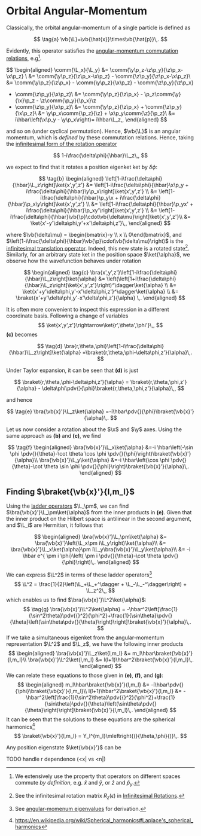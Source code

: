 # Orbital Angular-Momentum

Classically, the orbital angular-momentum of a single particle is defined as

$$
\tag{a}
\vb{\L}=\vb{\hat{x}}\times\vb{\hat{p}}\,.
$$

Evidently, this operator satisfies the [angular-momentum commutation relations](infinitesimal-rotations.md#Infinitesimal-Rotations-in-Quantum-Mechanics), e.g[^1].

$$
\begin{aligned}
\comm{\L_x}{\L_y}
&= \comm{\y\p_z-\z\p_y}{\z\p_x-\x\p_z} \\
&= \comm{\y\p_z}{\z\p_x-\x\p_z} - \comm{\z\p_y}{\z\p_x-\x\p_z}\\
&= \comm{\y\p_z}{\z\p_x} - \comm{\y\p_z}{\x\p_z} - \comm{\z\p_y}{\z\p_x}
+ \comm{\z\p_y}{\x\p_z}\\
&= \comm{\y\p_z}{\z\p_x} - \p_z\comm{\y}{\x}\p_z - \z\comm{\p_y}{\p_x}\z
+ \comm{\z\p_y}{\x\p_z}\\
&= \comm{\y\p_z}{\z\p_x} + \comm{\z\p_y}{\x\p_z}\\
&= \y\p_x\comm{\p_z}{\z} + \x\p_y\comm{\z}{\p_z}\\
&= i\hbar\left(\x\p_y - \y\p_x\right)= i\hbar\L_z\,,
\end{aligned}
$$

and so on (under cyclical permutation). Hence, $\vb{\L}$ is an angular momentum, which is _defined_ by these commutation relations. Hence, taking the [infinitesimal form of the rotation operator](infinitesimal-rotations.md#Infinitesimal-Rotations-in-Quantum-Mechanics)

$$
1-i\frac{\delta\phi}{\hbar}\L_z\,,
$$

we expect to find that it rotates a position eigenket ket by $\delta\phi$:

$$
\tag{b}
\begin{aligned}
\left[1-i\frac{\delta\phi}{\hbar}\L_z\right]\ket{x',y',z'}
&= \left[1-i\frac{\delta\phi}{\hbar}\x\p_y + i\frac{\delta\phi}{\hbar}\y\p_x\right]\ket{x',y',z'} \\
&= \left[1-i\frac{\delta\phi}{\hbar}\p_y\x + i\frac{\delta\phi}{\hbar}\p_x\y\right]\ket{x',y',z'} \\
&= \left[1-i\frac{\delta\phi}{\hbar}\p_yx' + i\frac{\delta\phi}{\hbar}\p_xy'\right]\ket{x',y',z'} \\
&= \left[1-i\frac{\delta\phi}{\hbar}\vb{\p}\cdot\vb{\delta\mu}\right]\ket{x',y',z'}\\
&= \ket{x'-y'\delta\phi,y'+x'\delta\phi,z'}\,,
\end{aligned}
$$

where $\vb{\delta\mu} = \begin{bmatrix}-y \\ x \\ 0\end{bmatrix}$, and $\left(1-i\frac{\delta\phi}{\hbar}\vb{\p}\cdot\vb{\delta\mu}\right)$ is the [infinitesimal translation operator](infinitesimal-translations.md). Indeed, this new state is a rotated state[^2]. Similarly, for an arbitrary state ket in the position space $\ket{\alpha}$, we observe how the wavefunction behaves under rotation

$$
\begin{aligned}
\tag{c}
\bra{x',y',z'}\left[1-i\frac{\delta\phi}{\hbar}\L_z\right]\ket{\alpha}
&= \left(\left[1+i\frac{\delta\phi}{\hbar}\L_z\right]\ket{x',y',z'}\right)^\dagger\ket{\alpha} \\
&= \ket{x'+y'\delta\phi,y'-x'\delta\phi,z'}^\dagger\ket{\alpha} \\
&= \braket{x'+y'\delta\phi,y'-x'\delta\phi,z'}{\alpha} \,.
\end{aligned}
$$

It is often more convenient to inspect this expression in a different coordinate basis. Following a change of variables 
$$
\ket{x',y',z'}\rightarrow\ket{r',\theta',\phi'}\,,
$$ **(c\)** becomes

$$
\tag{d}
\bra{r,\theta,\phi}\left[1-i\frac{\delta\phi}{\hbar}\L_z\right]\ket{\alpha}
=\braket{r,\theta,\phi-\delta\phi,z'}{\alpha}\,.
$$

Under Taylor expansion, it can be seen that **(d\)** is just

$$
\braket{r,\theta,\phi-\delta\phi,z'}{\alpha} = \braket{r,\theta,\phi,z'}{\alpha} - \delta\phi\pdv{}{\phi}\braket{r,\theta,\phi,z'}{\alpha}\,,
$$

and hence

$$
\tag{e}
\bra{\vb{x}'}\L_z\ket{\alpha} =-i\hbar\pdv{}{\phi}\braket{\vb{x}'}{\alpha}\,.
$$

Let us now consider a rotation about the $\x$ and $\y$ axes. Using the same approach as **(b)** and **(c\)**, we find

$$
\tag{f}
\begin{aligned}
\bra{\vb{x}'}\L_x\ket{\alpha} &=-i \hbar\left(-\sin \phi \pdv{}{\theta}-\cot \theta \cos \phi \pdv{}{\phi}\right)\braket{\vb{x}'}{\alpha}\\
\bra{\vb{x}'}\L_y\ket{\alpha} &=-i \hbar\left(\cos \phi \pdv{}{\theta}-\cot \theta \sin \phi \pdv{}{\phi}\right)\braket{\vb{x}'}{\alpha}\,.
\end{aligned}
$$

Finding $\braket{\vb{x}'}{l,m_l}$
------------

Using the [ladder operators](angular-momentum-ladder-operators.md) $\L_\pm$, we can find $\bra{\vb{x}'}\L_\pm\ket{\alpha}$ from the inner products in **(e)**. Given that the inner product on the Hilbert space is antilinear in the second argument, and $\L_i$ are Hermitian, it follows that

$$
\begin{aligned}
\bra{\vb{x}'}\L_\pm\ket{\alpha}
&= \bra{\vb{x}'}\left(\L_x\pm i\L_y\right)\ket{\alpha}\\
&= \bra{\vb{x}'}\L_x\ket{\alpha}\pm i\L_y\bra{\vb{x}'}\L_y\ket{\alpha}\\
&= -i \hbar e^{ \pm i \phi}\left( \pm i \pdv{}{\theta}-\cot \theta \pdv{}{\phi}\right)\,.
\end{aligned}
$$

We can express $\L^2$ in terms of these ladder operators[^3]
$$
\L^2 
= \frac{1}{2}\left(\L_+\L_+^\dagger + \L_-\L_-^\dagger\right) + \L_z^2\,,
$$
which enables us to find $\bra{\vb{x}'}\L^2\ket{\alpha}$:
$$
\tag{g}
\bra{\vb{x}'}\L^2\ket{\alpha} = -\hbar^2\left[\frac{1}{\sin^2\theta}\pdv{{}^2}{\phi^2}+\frac{1}{\sin\theta}\pdv{}{\theta}\left(\sin\theta\pdv{}{\theta}\right)\right]\braket{\vb{x}'}{\alpha}\,.
$$
If we take a simultaneous eigenket from the angular-momentum representation $\L^2$ and $\L_z$, we have the following inner products
$$
\begin{aligned}
\bra{\vb{x}'}\L_z\ket{l,m_l} &= m_l\hbar\braket{\vb{x}'}{l,m_l}\\
\bra{\vb{x}'}\L^2\ket{l,m_l} &= l(l+1)\hbar^2\braket{\vb{x}'}{l,m_l}\,.
\end{aligned}
$$
We can relate these equations to those given in **(e)**, **(f)**, and **(g)**:
$$
\begin{aligned}
m_l\hbar\braket{\vb{x}'}{l,m_l} &= -i\hbar\pdv{}{\phi}\braket{\vb{x}'}{l,m_l}\\
l(l+1)\hbar^2\braket{\vb{x}'}{l,m_l} &= -\hbar^2\left[\frac{1}{\sin^2\theta}\pdv{{}^2}{\phi^2}+\frac{1}{\sin\theta}\pdv{}{\theta}\left(\sin\theta\pdv{}{\theta}\right)\right]\braket{\vb{x}'}{l,m_l}\,.
\end{aligned}
$$
It can be seen that the solutions to these equations are the spherical harmonics[^4]
$$
\braket{\vb{x}'}{l,m_l} = Y_l^{m_l}\mleftright{(}{\theta,\phi}{)}\,.
$$

<!-- TODO mention CSCO -->

Any position eigenstate $\ket{\vb{x}'}$ can be 

TODO handle r dependence (<x| vs <n|)

[^1]: We extensively use the property that operators on different spaces commute _by definition_, e.g. $\hat{x}$ and $\hat{y}$, or $\hat{z}$ and $\hat{p}_y$.
[^2]: See the infinitesimal rotation matrix $R_z(\epsilon)$ in [Infinitesimal Rotations](infinitesimal-rotations.md).
[^3]: See [angular-momenum eigenvalues](angular-momentum-eigenvalues.md) for derivation.
[^4]: https://en.wikipedia.org/wiki/Spherical_harmonics#Laplace's_spherical_harmonics
<!-- TODO derive these myself -->